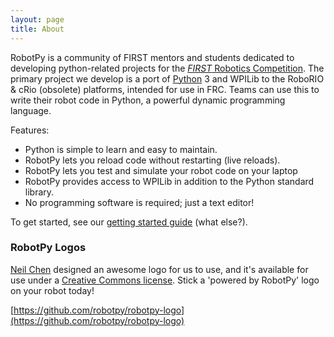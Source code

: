```yaml
---
layout: page
title: About
---
```


RobotPy is a community of FIRST mentors and students dedicated to developing python-related projects for the [_FIRST_ Robotics Competition](https://www.firstinspires.org/robotics/frc/). The primary project we develop is a port of [Python](http://www.python.org/) 3 and WPILib to the RoboRIO & cRio (obsolete) platforms, intended for use in FRC.  Teams can use this to write their robot code in Python, a powerful dynamic programming language.

Features:

*   Python is simple to learn and easy to maintain.
*   RobotPy lets you reload code without restarting (live reloads).
*   RobotPy lets you test and simulate your robot code on your laptop
*   RobotPy provides access to WPILib in addition to the Python standard library.
*   No programming software is required; just a text editor!

To get started, see our [getting started guide](http://robotpy.readthedocs.io/en/stable/getting_started.html) (what else?).

### RobotPy Logos

[Neil Chen](https://github.com/NWChen) designed an awesome logo for us to use,
and it's available for use under a [Creative Commons license](http://creativecommons.org/licenses/by-sa/4.0/). 
Stick a 'powered by RobotPy' logo on your robot today!

[https://github.com/robotpy/robotpy-logo](https://github.com/robotpy/robotpy-logo)
